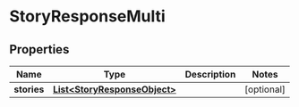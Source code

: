 

# StoryResponseMulti


## Properties

| Name | Type | Description | Notes |
|------------ | ------------- | ------------- | -------------|
|**stories** | [**List&lt;StoryResponseObject&gt;**](StoryResponseObject.md) |  |  [optional] |



